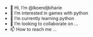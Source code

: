 - 👋 Hi, I’m @lkoendjbiharie
- 👀 I’m interested in games with python
- 🌱 I’m currently learning python
- 💞️ I’m looking to collaborate on ...
- 📫 How to reach me ...

<!---
lkoendjbiharie/lkoendjbiharie is a ✨ special ✨ repository because its `README.md` (this file) appears on your GitHub profile.
You can click the Preview link to take a look at your changes.
--->
